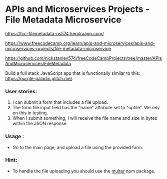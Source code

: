 # APIs and Microservices Projects - File Metadata Microservice

https://fcc-filemetadata-ns574.herokuapp.com/

https://www.freecodecamp.org/learn/apis-and-microservices/apis-and-microservices-projects/file-metadata-microservice

https://github.com/nickstanley574/freeCodeCampProjects/tree/master/APIsAndMicroservices/FileMetadata

Build a full stack JavaScript app that is functionally similar to this: https://purple-paladin.glitch.me/.

### User stories:
1. I can submit a form that includes a file upload.
2. The form file input field  has the "name" attribute set to "upfile". We rely on this in testing.
3. When I submit something, I will receive the file name and size in bytes within the JSON response

### Usage :
* Go to the main page, and upload a file using the provided form.

### Hint:
* To handle the file uploading you should use the [multer](https://www.npmjs.com/package/multer) npm package.